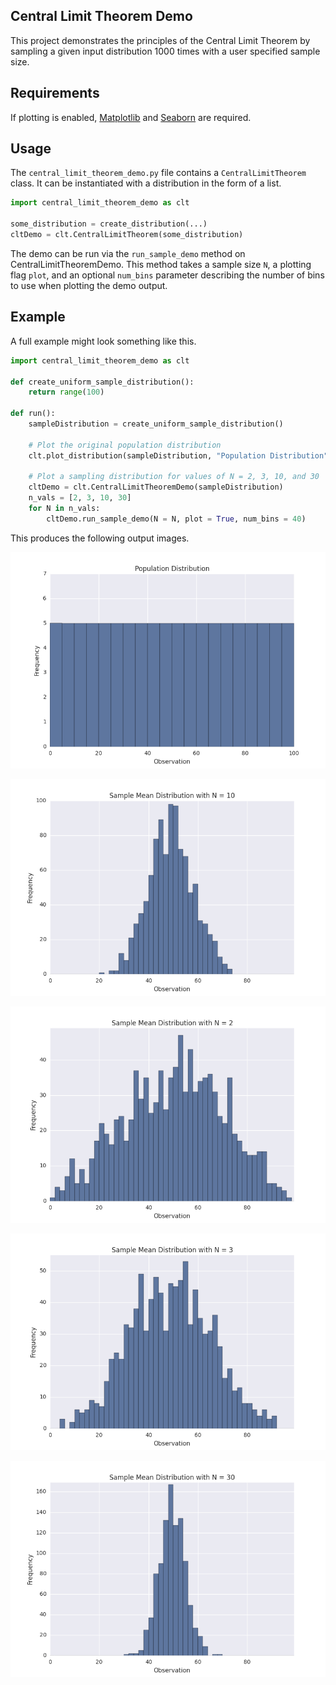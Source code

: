 ## Central Limit Theorem Demo
This project demonstrates the principles of the Central Limit Theorem by sampling a given input distribution 1000 times with a user specified sample size.

## Requirements
If plotting is enabled, [Matplotlib](http://matplotlib.org/) and [Seaborn](http://stanford.edu/~mwaskom/software/seaborn/) are required.

## Usage
The `central_limit_theorem_demo.py` file contains a `CentralLimitTheorem` class. It can be instantiated with a distribution in the form of a list.

```python
import central_limit_theorem_demo as clt

some_distribution = create_distribution(...)
cltDemo = clt.CentralLimitTheorem(some_distribution)
```

The demo can be run via the `run_sample_demo` method on CentralLimitTheoremDemo. This method takes a sample size `N`, a plotting flag `plot`, and an optional `num_bins` parameter describing the number of bins to use when plotting the demo output.

## Example
A full example might look something like this.

```python
import central_limit_theorem_demo as clt

def create_uniform_sample_distribution():
    return range(100)

def run():
    sampleDistribution = create_uniform_sample_distribution()
        
    # Plot the original population distribution
    clt.plot_distribution(sampleDistribution, "Population Distribution", 0, 100, 20)
        
    # Plot a sampling distribution for values of N = 2, 3, 10, and 30
    cltDemo = clt.CentralLimitTheoremDemo(sampleDistribution)
    n_vals = [2, 3, 10, 30]
    for N in n_vals:
        cltDemo.run_sample_demo(N = N, plot = True, num_bins = 40)
```

This produces the following output images.


![Alt text](https://github.com/rishithagajjala/CentralLimit-therorem/blob/master/uniform_dist.png)

![Alt text](https://github.com/rishithagajjala/CentralLimit-therorem/blob/master/uniform_n_10.png)

![Alt text](https://github.com/rishithagajjala/CentralLimit-therorem/blob/master/uniform_n_2.png)

![Alt text](https://github.com/rishithagajjala/CentralLimit-therorem/blob/master/uniform_n_3.png)

![Alt text](https://github.com/rishithagajjala/CentralLimit-therorem/blob/master/uniform_n_30.png)

